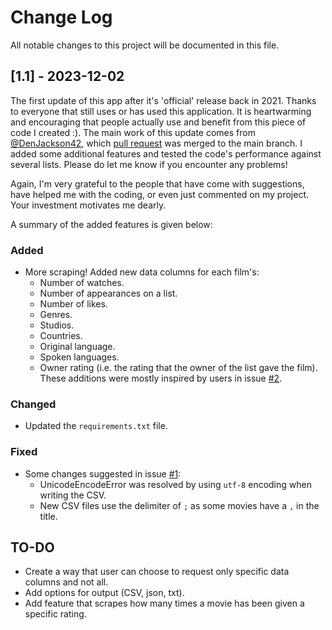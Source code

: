 # Change Log
All notable changes to this project will be documented in this file.

## [1.1] - 2023-12-02
 
The first update of this app after it's 'official' release back in 2021. Thanks to everyone that still uses or has used this application. It is heartwarming and encouraging that people actually use and benefit from this piece of code I created :). The main work of this update comes from [@DenJackson42](https://github.com/DenJackson42), which [pull request](https://github.com/L-Dot/Letterboxd-list-scraper/pull/3) was merged to the main branch. I added some additional features and tested the code's performance against several lists. Please do let me know if you encounter any problems!

Again, I'm very grateful to the people that have come with suggestions, have helped me with the coding, or even just commented on my project. Your investment motivates me dearly.

A summary of the added features is given below:

### Added
- More scraping! Added new data columns for each film's:
    - Number of watches.
    - Number of appearances on a list.
    - Number of likes.
    - Genres.
    - Studios.
    - Countries.
    - Original language.
    - Spoken languages.
    - Owner rating (i.e. the rating that the owner of the list gave the film).
These additions were mostly inspired by users in issue [#2](https://github.com/L-Dot/Letterboxd-list-scraper/issues/2).
 
### Changed
- Updated the `requirements.txt` file.
 
### Fixed
- Some changes suggested in issue [#1](https://github.com/L-Dot/Letterboxd-list-scraper/issues/1):
    - UnicodeEncodeError was resolved by using `utf-8` encoding when writing the CSV.
    - New CSV files use the delimiter of `;` as some movies have a `,` in the title.

## TO-DO

* Create a way that user can choose to request only specific data columns and not all.
* Add options for output (CSV, json, txt).
* Add feature that scrapes how many times a movie has been given a specific rating.
